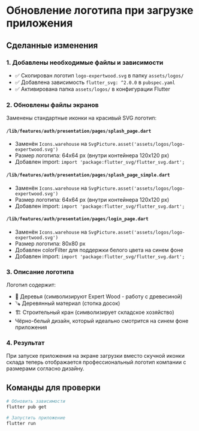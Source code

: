 # Обновление логотипа при загрузке приложения

## Сделанные изменения

### 1. Добавлены необходимые файлы и зависимости
- ✅ Скопирован логотип `logo-expertwood.svg` в папку `assets/logos/`
- ✅ Добавлена зависимость `flutter_svg: ^2.0.0` в `pubspec.yaml`
- ✅ Активирована папка `assets/logos/` в конфигурации Flutter

### 2. Обновлены файлы экранов
Заменены стандартные иконки на красивый SVG логотип:

#### `/lib/features/auth/presentation/pages/splash_page.dart`
- Заменён `Icons.warehouse` на `SvgPicture.asset('assets/logos/logo-expertwood.svg')`
- Размер логотипа: 64x64 px (внутри контейнера 120x120 px)
- Добавлен import: `import 'package:flutter_svg/flutter_svg.dart';`

#### `/lib/features/auth/presentation/pages/splash_page_simple.dart`
- Заменён `Icons.warehouse` на `SvgPicture.asset('assets/logos/logo-expertwood.svg')`
- Размер логотипа: 64x64 px (внутри контейнера 120x120 px)
- Добавлен import: `import 'package:flutter_svg/flutter_svg.dart';`

#### `/lib/features/auth/presentation/pages/login_page.dart`
- Заменён `Icons.warehouse` на `SvgPicture.asset('assets/logos/logo-expertwood.svg')`
- Размер логотипа: 80x80 px
- Добавлен colorFilter для поддержки белого цвета на синем фоне
- Добавлен import: `import 'package:flutter_svg/flutter_svg.dart';`

### 3. Описание логотипа
Логотип содержит:
- 🌲 Деревья (символизируют Expert Wood - работу с древесиной)
- 🪚 Деревянный материал (стопка досок)
- 🏗️ Строительный кран (символизирует складское хозяйство)
- Чёрно-белый дизайн, который идеально смотрится на синем фоне приложения

### 4. Результат
При запуске приложения на экране загрузки вместо скучной иконки склада теперь отображается профессиональный логотип компании с размерами согласно дизайну.

## Команды для проверки
```bash
# Обновить зависимости
flutter pub get

# Запустить приложение
flutter run
```

